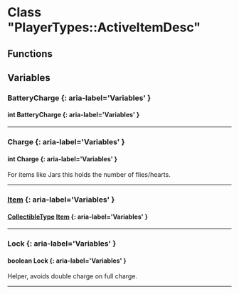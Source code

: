 # Class "PlayerTypes::ActiveItemDesc"
## Functions
## Variables
### BatteryCharge {: aria-label='Variables' }
#### int BatteryCharge  {: aria-label='Variables' }

___ 
### Charge {: aria-label='Variables' }
#### int Charge  {: aria-label='Variables' }
For items like Jars this holds the number of flies/hearts. 
___ 
### [Item](../ItemConfig_Item) {: aria-label='Variables' }
#### [CollectibleType](../enums/CollectibleType) [Item](../ItemConfig_Item)  {: aria-label='Variables' }

___ 
### Lock {: aria-label='Variables' }
#### boolean Lock  {: aria-label='Variables' }
Helper, avoids double charge on full charge. 
___ 
